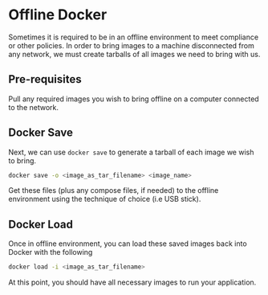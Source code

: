 # Offline Docker

Sometimes it is required to be in an offline environment to meet compliance or other policies. In order to bring images to a machine disconnected from any network, we must create tarballs of all images we need to bring with us.

## Pre-requisites

Pull any required images you wish to bring offline on a computer connected to the network.

## Docker Save

Next, we can use `docker save` to generate a tarball of each image we wish to bring.

```bash
docker save -o <image_as_tar_filename> <image_name>
```

Get these files (plus any compose files, if needed) to the offline environment using the technique of choice (i.e USB stick).

## Docker Load

Once in offline environment, you can load these saved images back into Docker with the following

```bash
docker load -i <image_as_tar_filename>
```

At this point, you should have all necessary images to run your application.
